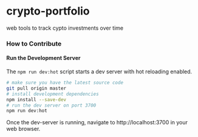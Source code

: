 # crypto-portfolio

web tools to track cypto investments over time

### How to Contribute
#### Run the Development Server
The `npm run dev:hot` script starts a dev server with hot reloading enabled.
```bash
# make sure you have the latest source code
git pull origin master
# install development dependencies
npm install --save-dev
# run the dev server on port 3700
npm run dev:hot
```
Once the dev-server is running, navigate to http://localhost:3700 in your web browser.